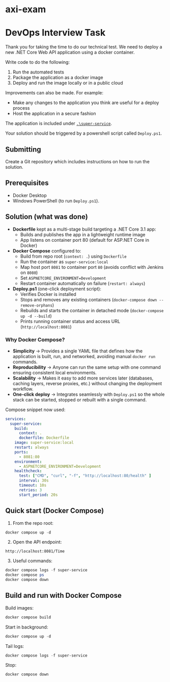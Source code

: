 # axi-exam

# DevOps Interview Task

Thank you for taking the time to do our technical test. We need to deploy a new .NET Core Web API application using a docker container.

Write code to do the following:

1. Run the automated tests
2. Package the application as a docker image
3. Deploy and run the image locally or in a public cloud

Improvements can also be made. For example:

- Make any changes to the application you think are useful for a deploy process
- Host the application in a secure fashion

The application is included under [`.\super-service`](`.\super-service`).

Your solution should be triggered by a powershell script called `Deploy.ps1`.

## Submitting

Create a Git repository which includes instructions on how to run the solution.  

## Prerequisites
- Docker Desktop
- Windows PowerShell (to run `Deploy.ps1`).

## Solution (what was done)
- **Dockerfile** kept as a multi-stage build targeting a .NET Core 3.1 app:
  - Builds and publishes the app in a lightweight runtime image
  - App listens on container port 80 (default for ASP.NET Core in Docker)
- **Docker Compose** configured to:
  - Build from repo root (`context: .`) using `Dockerfile`
  - Run the container as `super-service:local`
  - Map host port `8081` to container port `80` (avoids conflict with Jenkins on `8080`)
  - Set `ASPNETCORE_ENVIRONMENT=Development`
  - Restart container automatically on failure (`restart: always`)
- **Deploy.ps1** (one-click deployment script):
  - Verifies Docker is installed
  - Stops and removes any existing containers (`docker-compose down --remove-orphans`)
  - Rebuilds and starts the container in detached mode (`docker-compose up -d --build`)
  - Prints running container status and access URL (`http://localhost:8081`)

### Why Docker Compose?
- **Simplicity** → Provides a single YAML file that defines how the application is built, run, and networked, avoiding manual `docker run` commands.
- **Reproducibility** → Anyone can run the same setup with one command ensuring consistent local environments.
- **Scalability** → Makes it easy to add more services later (databases, caching layers, reverse proxies, etc.) without changing the deployment workflow.
- **One-click deploy** → Integrates seamlessly with `Deploy.ps1` so the whole stack can be started, stopped or rebuilt with a single command.

Compose snippet now used:
```yaml
services:
  super-service:
    build:
      context: .
      dockerfile: Dockerfile
    image: super-service:local
    restart: always
    ports:
      - 8081:80
    environment:
      - ASPNETCORE_ENVIRONMENT=Development
    healthcheck:
      test: ["CMD", "curl", "-f", "http://localhost:80/health" ]
      interval: 30s
      timeout: 10s
      retries: 3
      start_period: 20s
```

## Quick start (Docker Compose)
1. From the repo root:
```powershell
docker compose up -d
```
2. Open the API endpoint:
```text
http://localhost:8081/Time
```
3. Useful commands:
```powershell
docker compose logs -f super-service
docker compose ps
docker compose down
```

## Build and run with Docker Compose
Build images:
```powershell
docker compose build
```
Start in background:
```powershell
docker compose up -d
```
Tail logs:
```powershell
docker compose logs -f super-service
```
Stop:
```powershell
docker compose down
```
